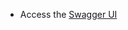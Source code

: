 - Access the [Swagger UI](https://luisfeliz79.github.io/artificial-intelligence-contrib/swagger-ui-generic/index.html)